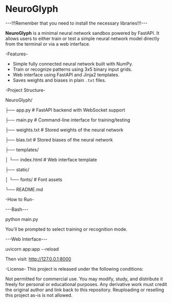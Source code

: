 # NeuroGlyph

---!!!Remember that you need to install the necessary libraries!!!---

**NeuroGlyph** is a minimal neural network sandbox powered by FastAPI. It allows users to either train or test a simple neural network model directly from the terminal or via a web interface.

-Features-

- Simple fully connected neural network built with NumPy.
- Train or recognize patterns using 3x5 binary input grids.
- Web interface using FastAPI and Jinja2 templates.
- Saves weights and biases in plain `.txt` files.

-Project Structure-

NeuroGlyph/

├── app.py # FastAPI backend with WebSocket support

├── main.py # Command-line interface for training/testing

├── weights.txt # Stored weights of the neural network

├── bias.txt # Stored biases of the neural network

├── templates/

│ └── index.html # Web interface template

├── static/

│ └── fonts/ # Font assets

└── README.md

-How to Run-

---Bash---

python main.py

You'll be prompted to select training or recognition mode.

---Web Interface---

uvicorn app:app --reload

Then visit: http://127.0.0.1:8000

-License-
This project is released under the following conditions:

Not permitted for commercial use.
You may modify, study, and distribute it freely for personal or educational purposes.
Any derivative work must credit the original author and link back to this repository.
Reuploading or reselling this project as-is is not allowed.
